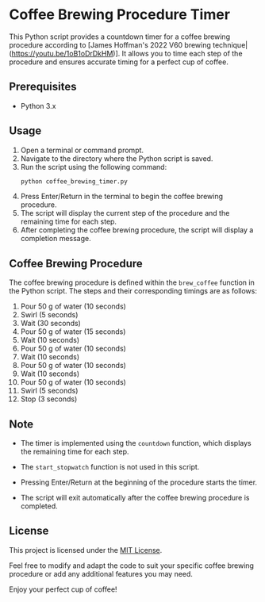 # Coffee Brewing Procedure Timer

This Python script provides a countdown timer for a coffee brewing procedure according to [James Hoffman's 2022 V60 brewing technique|(https://youtu.be/1oB1oDrDkHM)]. It allows you to time each step of the procedure and ensures accurate timing for a perfect cup of coffee.

## Prerequisites

- Python 3.x

## Usage

1. Open a terminal or command prompt.
2. Navigate to the directory where the Python script is saved.
3. Run the script using the following command:
    ```bash
    python coffee_brewing_timer.py
    ```
4. Press Enter/Return in the terminal to begin the coffee brewing procedure.
5. The script will display the current step of the procedure and the remaining time for each step.
6. After completing the coffee brewing procedure, the script will display a completion message.

## Coffee Brewing Procedure

The coffee brewing procedure is defined within the `brew_coffee` function in the Python script. The steps and their corresponding timings are as follows:

1. Pour 50 g of water (10 seconds)
2. Swirl (5 seconds)
3. Wait (30 seconds)
4. Pour 50 g of water (15 seconds)
5. Wait (10 seconds)
6. Pour 50 g of water (10 seconds)
7. Wait (10 seconds)
8. Pour 50 g of water (10 seconds)
9. Wait (10 seconds)
10. Pour 50 g of water (10 seconds)
11. Swirl (5 seconds)
12. Stop (3 seconds)

## Note

- The timer is implemented using the `countdown` function, which displays the remaining time for each step.
- The `start_stopwatch` function is not used in this script.
- Pressing Enter/Return at the beginning of the procedure starts the timer.

- The script will exit automatically after the coffee brewing procedure is completed.

## License

This project is licensed under the [MIT License](LICENSE).

Feel free to modify and adapt the code to suit your specific coffee brewing procedure or add any additional features you may need.

Enjoy your perfect cup of coffee!
